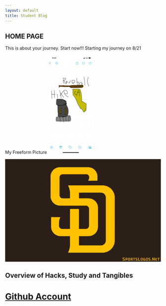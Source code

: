 ```yaml
---
layout: default
title: Student Blog
---
```



## HOME PAGE
This is about your journey. Start now!!!
Starting my journey on 8/21

My Freeform Picture
<img src="images/Freeform Picture.png" alt=Freeform Picture>

<img src="images/Padres Logo.png" alt="Padres Logo">

## Overview of Hacks, Study and Tangibles

# [Github Account](https://github.com/andrewzcsse/didactic-system)